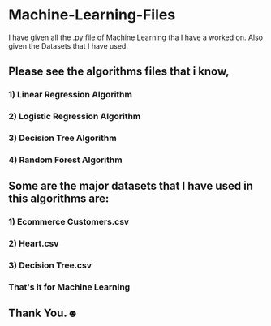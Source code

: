 # Machine-Learning-Files

I have given all the .py file of Machine Learning tha I have a worked on. Also given the Datasets that I have used.

## Please see the algorithms files that i know,
### 1) Linear Regression Algorithm
### 2) Logistic Regression Algorithm
### 3) Decision Tree Algorithm
### 4) Random Forest Algorithm

## Some are the major datasets that I have used in this algorithms are:
### 1) Ecommerce Customers.csv
### 2) Heart.csv
### 3) Decision Tree.csv

### That's it for Machine Learning
## Thank You.☻

